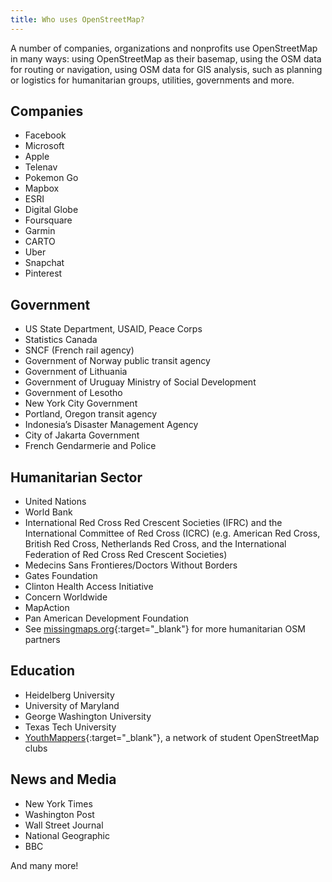 ```yaml
---
title: Who uses OpenStreetMap?
---
```


A number of companies, organizations and nonprofits use OpenStreetMap in many ways: using OpenStreetMap as their basemap, using the OSM data for routing or navigation, using OSM data for GIS analysis, such as planning or logistics for humanitarian groups, utilities, governments and more.

## Companies
* Facebook
* Microsoft
* Apple
* Telenav
* Pokemon Go
* Mapbox
* ESRI
* Digital Globe
* Foursquare
* Garmin
* CARTO
* Uber
* Snapchat
* Pinterest

## Government
* US State Department, USAID, Peace Corps
* Statistics Canada
* SNCF (French rail agency)
* Government of Norway public transit agency
* Government of Lithuania
* Government of Uruguay Ministry of Social Development
* Government of Lesotho
* New York City Government
* Portland, Oregon transit agency
* Indonesia’s Disaster Management Agency
* City of Jakarta Government
* French Gendarmerie and Police

## Humanitarian Sector
* United Nations
* World Bank
* International Red Cross Red Crescent Societies (IFRC) and the International Committee of Red Cross (ICRC)  (e.g. American Red Cross, British Red Cross, Netherlands Red Cross, and the International Federation of Red Cross Red Crescent Societies)
* Medecins Sans Frontieres/Doctors Without Borders
* Gates Foundation
* Clinton Health Access Initiative
* Concern Worldwide
* MapAction
* Pan American Development Foundation
* See [missingmaps.org](https://www.missingmaps.org){:target="_blank"} for more humanitarian OSM partners

## Education
* Heidelberg University
* University of Maryland
* George Washington University
* Texas Tech University
* [YouthMappers](https://www.youthmappers.org){:target="_blank"}, a network of student OpenStreetMap clubs

## News and Media
* New York Times
* Washington Post
* Wall Street Journal
* National Geographic
* BBC

And many more!